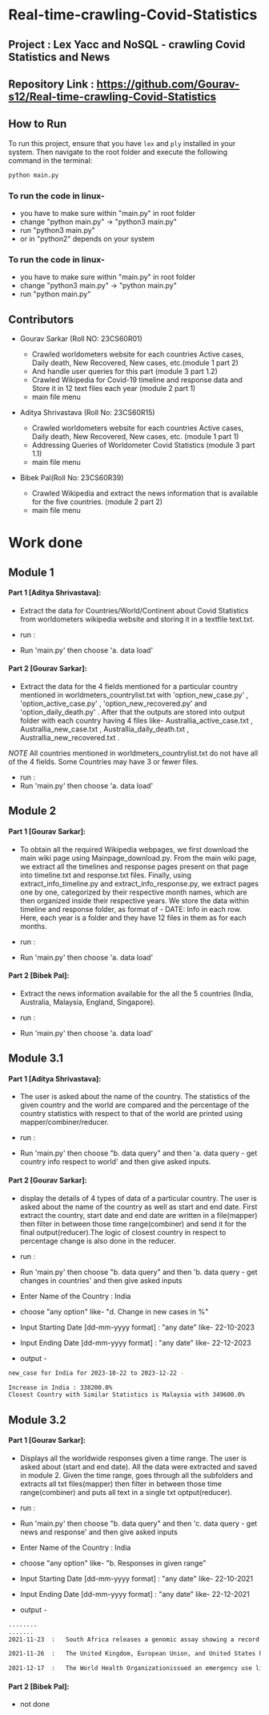 # Real-time-crawling-Covid-Statistics

## Project : Lex Yacc and NoSQL - crawling Covid Statistics and News

## Repository Link : https://github.com/Gourav-s12/Real-time-crawling-Covid-Statistics

## How to Run

To run this project, ensure that you have `lex` and `ply` installed in your system. Then navigate to the root folder and execute the following command in the terminal:

```bash
python main.py
```

### To run the code in linux-
- you have to make sure within "main.py" in root folder
- change "python main.py" -> "python3 main.py" 
- run "python3 main.py"
- or in "python2" depends on your system

### To run the code in linux-
- you have to make sure within "main.py" in root folder
- change "python3 main.py" -> "python main.py" 
- run "python main.py"

## Contributors

- Gourav Sarkar (Roll NO: 23CS60R01)
  - Crawled worldometers website for each countries Active cases, Daily death, New Recovered, New cases, etc.(module 1 part 2)
  - And handle user queries for this part (module 3 part 1.2)
  - Crawled Wikipedia for Covid-19 timeline and response data and Store it in 12 text files each year (module 2 part 1)
  - main file menu

- Aditya Shrivastava (Roll No: 23CS60R15)
  - Crawled worldometers website for each countries Active cases, Daily death, New Recovered, New cases, etc. (module 1 part 1)
  - Addressing Queries of Worldometer Covid Statistics (module 3 part 1.1)
  - main file menu
  
- Bibek Pal(Roll No: 23CS60R39)
  - Crawled Wikipedia and extract the news information that is available for the five countries. (module 2 part 2)
  - main file menu

# Work done

## Module 1 
#### Part 1 [Aditya Shrivastava]: 
- Extract the data for Countries/World/Continent about Covid Statistics from worldometers wikipedia website and storing it in a textfile text.txt.

- run :
- Run 'main.py' then choose 'a. data load'


#### Part 2 [Gourav Sarkar]: 
- Extract the data for the 4 fields mentioned for a particular country mentioned in worldmeters_countrylist.txt with 'option_new_case.py' , 'option_active_case.py' , 'option_new_recovered.py' and 'option_daily_death.py' . After that the outputs are stored into output folder with each country having 4 files like-
Australlia_active_case.txt , Australlia_new_case.txt , Australlia_daily_death.txt , Australlia_new_recovered.txt .

*NOTE* All countries mentioned in worldmeters_countrylist.txt do not have all of the 4 fields. Some Countries may have 3 or fewer files.

- run :
- Run 'main.py' then choose 'a. data load'


## Module 2 

#### Part 1 [Gourav Sarkar]: 
- To obtain all the required Wikipedia webpages, we first download the main wiki page using Mainpage_download.py. From the main wiki page, we extract all the timelines and response pages present on that page into timeline.txt and response.txt files. Finally, using extract_info_timeline.py and extract_info_response.py, we extract pages one by one, categorized by their respective month names, which are then organized inside their respective years. We store the data within timeline and response folder, as format of - DATE: Info in each row. Here, each year is a folder and they have 12 files in them as for each months.

- run :
- Run 'main.py' then choose 'a. data load'

#### Part 2 [Bibek Pal]: 
- Extract the news information available for the all the 5 countries (India, Australia, Malaysia, England, Singapore).

- run :
- Run 'main.py' then choose 'a. data load'

## Module 3.1 
#### Part 1 [Aditya Shrivastava]: 
- The user is asked about the name of the country. The statistics of the given country and the world are compared and the
  percentage of the country statistics with respect to that of the world are printed using mapper/combiner/reducer.
  
- run :
- Run 'main.py' then choose "b. data query" and then 'a. data query - get country info respect to world' and then give asked inputs. 


#### Part 2 [Gourav Sarkar]: 
- display the details of 4 types of data of a particular country. The user is asked about the name of the country as well as start and end date. First extract the country, start date and end date are written in a file(mapper) then filter in between those time range(combiner) and send it for the final output(reducer).The logic of closest country in respect to percentage change is also done in the reducer. 

- run :
- Run 'main.py' then choose "b. data query" and then 'b. data query - get changes in countries' and then give asked inputs
- Enter Name of the Country : India
- choose "any option" like- "d. Change in new cases in %"
- Input Starting Date [dd-mm-yyyy format] : "any date" like- 22-10-2023
- Input Ending Date [dd-mm-yyyy format] : "any date" like- 22-12-2023
- output -

```bash
new_case for India for 2023-10-22 to 2023-12-22 -

Increase in India : 338200.0%
Closest Country with Similar Statistics is Malaysia with 349600.0%
```


## Module 3.2

#### Part 1 [Gourav Sarkar]: 
- Displays all the worldwide responses given a time range. The user is asked about (start and end date). All the data were extracted and saved in module 2. Given the time range, goes through all the subfolders and extracts all txt files(mapper) then filter in between those time range(combiner) and puts all text in a single txt optput(reducer).

- run :
- Run 'main.py' then choose "b. data query" and then 'c. data query - get news and response' and then give asked inputs
- Enter Name of the Country : India
- choose "any option" like- "b. Responses in given range"
- Input Starting Date [dd-mm-yyyy format] : "any date" like- 22-10-2021
- Input Ending Date [dd-mm-yyyy format] : "any date" like- 22-12-2021
- output -

```bash
........
.......
2021-11-23  :   South Africa releases a genomic assay showing a record number of mutations -32- on the protein spike of variant B.1.1.52, stoking world-wide alarm given the massive rise in the number of cases in the region and its being on track to overtake the Delta Variant. First discovered from a sample taken in Botswana November 11,the report triggers an emergency WHO meeting on November 26.

2021-11-26  :   The United Kingdom, European Union, and United States have imposed travel restrictions on eight southern African countries including South Africa, Botswana, Zimbabwe, Namibia, Lesotho, Eswatini, Mozambique, and Malawi in order to contain the spread of the B.1.1.52 \(Omicron\) Variant.South African Minister of HealthJoe Phaahlahas objected to the travel restrictions on South Africa, defending South Africa\'s handling of the pandemic and describing travel bans as against the norms and standardsof the World Health Organization.

2021-12-17  :   The World Health Organizationissued an emergency use listing \(EUL\) for NVX-CoV2373, expanding the basket of WHO-validated vaccines against the SARS-CoV-2 virus.

```

#### Part 2 [Bibek Pal]:
- not done  
